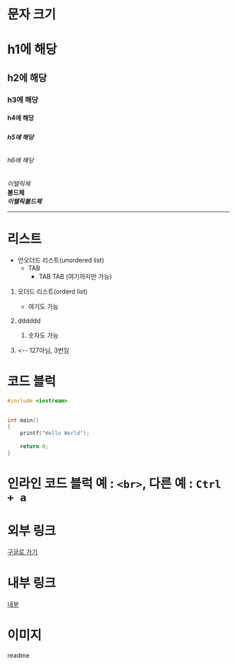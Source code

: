 
# 문자 크기


# <h1>h1에 해당
## <h2>h2에 해당
### <h3>h3에 해당
#### <h4>h4에 해당
##### <h5>h5에 해당
###### <h6>h6에 해당


*이텔릭체*  
**볼드체**  
***이텔릭볼드체***

---

# 리스트

* 언오더드 리스트(unordered list)
    * TAB
        * TAB TAB (여기까지만 가능)



1. 오더드 리스트(orderd list)
    * 여기도 가능

2. dddddd
    1. 숫자도 가능

127. <-- 127아님, 3번임


# 코드 블럭
```c
#include <iostream> 

 
int main()
{
    printf("Hello World");
    
    return 0;
}

```

# 인라인 코드 블럭 예 : `<br>`, 다른 예 : `Ctrl + a`

# 외부 링크

[구글로 가기](https://google.com "구글링크")

# 내부 링크
[내부](#문자-크기 "문자 크기로 이동")


# 이미지


readme